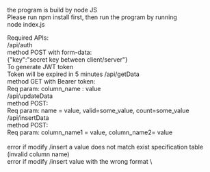 the program is build by node JS \
Please run npm install first, then run the program by running \
node index.js

Required APIs: \
/api/auth \
    method POST with form-data: \
        {"key":"secret key between client/server"}  \
        To generate JWT token \
        Token will be expired in 5 minutes
/api/getData \
    method GET with Bearer token: \
        Req param: column_name : value \
/api/updateData \
    method POST: \
        Req param: name = value, valid=some_value, count=some_value \
/api/insertData \
    method POST: \
        Req param: column_name1 = value, column_name2= value \
\
error if modify /insert a value does not match exist specification table (invalid column name) \
error if modify /insert value with the wrong format \
